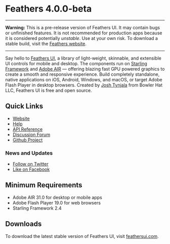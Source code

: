 # Feathers 4.0.0-beta

---

**Warning:** This is a pre-release version of Feathers UI. It may contain bugs or unfinished features. It is not recommended for production apps because it is considered potentially *unstable*. Use at your own risk. To download a stable build, visit the [Feathers website](https://feathersui.com/).

---

Say hello to [Feathers UI](https://feathersui.com/), a library of light-weight, skinnable, and extensible UI controls for mobile and desktop. The components run on [Starling Framework](http://starling-framework.org/) and [Adobe AIR](http://www.adobe.com/products/air.html) — offering blazing fast GPU powered graphics to create a smooth and responsive experience. Build completely standalone, native applications on iOS, Android, Windows, and macOS, or target Adobe Flash Player in desktop browsers. Created by [Josh Tynjala](https://twitter.com/joshtynjala) from Bowler Hat LLC, Feathers UI is free and open source.

## Quick Links

* [Website](https://feathersui.com/)
* [Help](https://feathersui.com/beta/help/)
* [API Reference](https://feathersui.com/beta/api-reference/)
* [Discussion Forum](http://forum.starling-framework.org/forum/feathers)
* [Github Project](https://github.com/BowlerHatLLC/feathers)

### News and Updates

* [Follow on Twitter](https://twitter.com/feathersui)
* [Like on Facebook](https://facebook.com/feathersui)

## Minimum Requirements

* Adobe AIR 31.0 for desktop or mobile apps
* Adobe Flash Player 19.0 for web browsers
* Starling Framework 2.4

## Downloads

To download the latest stable version of Feathers UI, visit [feathersui.com](https://feathersui.com/).
